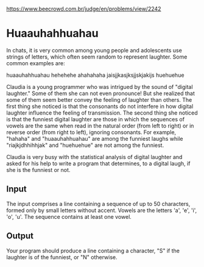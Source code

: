 https://www.beecrowd.com.br/judge/en/problems/view/2242

# Huaauhahhuahau

In chats, it is very common among young people and adolescents use strings of
letters, which often seem random to represent laughter. Some common examples
are:

huaauhahhuahau
hehehehe
ahahahaha
jaisjjkasjksjjskjakijs
huehuehue

Claudia is a young programmer who was intrigued by the sound of "digital
laughter." Some of them she can not even pronounce! But she realized that some
of them seem better convey the feeling of laughter than others. The first
thing she noticed is that the consonants do not interfere in how digital
laughter influence the feeling of transmission. The second thing she noticed
is that the funniest digital laughter are those in which the sequences of
vowels are the same when read in the natural order (from left to right) or in
reverse order (from right to left), ignoring consonants. For example, "hahaha"
and "huaauhahhuahau" are among the funniest laughs while "riajkjdhhihhjak" and
"huehuehue" are not among the funniest.

Claudia is very busy with the statistical analysis of digital laughter and
asked for his help to write a program that determines, to a digital laugh, if
she is the funniest or not.

## Input

The input comprises a line containing a sequence of up to 50 characters,
formed only by small letters without accent. Vowels are the letters 'a', 'e',
'i', 'o', 'u'. The sequence contains at least one vowel.

## Output

Your program should produce a line containing a character, "S" if the laughter
is of the funniest, or "N" otherwise.
